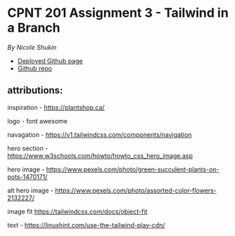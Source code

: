 # CPNT 201 Assignment 3 - Tailwind in a Branch

*By Nicole Shukin*

 - [Deployed Github page](https://l1ch3n.github.io/cpnt201-a3/)
 - [Github repo](https://github.com/l1ch3n/cpnt201-a3)


## attributions:

inspiration - https://plantshop.ca/

logo - font awesome

navagation - https://v1.tailwindcss.com/components/navigation

hero section  - https://www.w3schools.com/howto/howto_css_hero_image.asp

hero image - https://www.pexels.com/photo/green-succulent-plants-on-pots-1470171/

alt hero image - https://www.pexels.com/photo/assorted-color-flowers-2132227/

image fit https://tailwindcss.com/docs/object-fit

text - https://linuxhint.com/use-the-tailwind-play-cdn/
